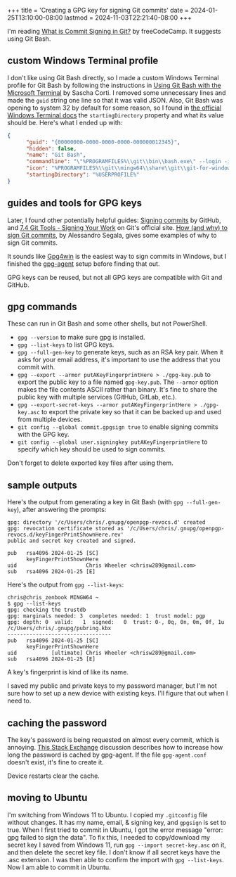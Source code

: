 +++
title = 'Creating a GPG key for signing Git commits'
date = 2024-01-25T13:10:00-08:00
lastmod = 2024-11-03T22:21:40-08:00
+++

I'm reading [What is Commit Signing in Git?](https://www.freecodecamp.org/news/what-is-commit-signing-in-git) by freeCodeCamp. It suggests using Git Bash.

## custom Windows Terminal profile

I don't like using Git Bash directly, so I made a custom Windows Terminal profile for Git Bash by following the instructions in [Using Git Bash with the Microsoft Terminal](https://scribe.rip/@techpreacher/using-git-bash-with-the-microsoft-terminal-bd1f71fa17a1) by Sascha Corti. I removed some unnecessary lines and made the `guid` string one line so that it was valid JSON. Also, Git Bash was opening to system 32 by default for some reason, so I found in [the official Windows Terminal docs](https://learn.microsoft.com/en-us/windows/terminal/customize-settings/profile-general) the `startingDirectory` property and what its value should be. Here's what I ended up with:

```json
{
      "guid": "{00000000-0000-0000-0000-000000012345}",
      "hidden": false,
      "name": "Git Bash",
      "commandline": "\"%PROGRAMFILES%\\git\\bin\\bash.exe\" --login -i -l",
      "icon": "%PROGRAMFILES%\\git\\mingw64\\share\\git\\git-for-windows.ico",
      "startingDirectory": "%USERPROFILE%"
}
```

## guides and tools for GPG keys

Later, I found other potentially helpful guides: [Signing commits](https://docs.github.com/en/authentication/managing-commit-signature-verification/signing-commits) by GitHub, and [7.4 Git Tools - Signing Your Work](https://git-scm.com/book/en/v2/Git-Tools-Signing-Your-Work) on Git's official site. [How (and why) to sign Git commits](https://withblue.ink/2020/05/17/how-and-why-to-sign-git-commits.html), by Alessandro Segala, gives some examples of why to sign Git commits.

It sounds like [Gpg4win](https://www.gpg4win.org/) is the easiest way to sign commits in Windows, but I finished the [gpg-agent](http://linux.die.net/man/1/gpg-agent) setup before finding that out.

GPG keys can be reused, but not all GPG keys are compatible with Git and GitHub.

## gpg commands

These can run in Git Bash and some other shells, but not PowerShell.

* `gpg --version` to make sure gpg is installed.
* `gpg --list-keys` to list GPG keys.
* `gpg --full-gen-key` to generate keys, such as an RSA key pair. When it asks for your email address, it's important to use the address that you commit with.
* `gpg --export --armor putAKeyFingerprintHere > ./gpg-key.pub` to export the public key to a file named `gpg-key.pub`. The `--armor` option makes the file contents ASCII rather than binary. It's fine to share the public key with multiple services (GitHub, GitLab, etc.).
* `gpg --export-secret-keys --armor putAKeyFingerprintHere > ./gpg-key.asc` to export the private key so that it can be backed up and used from multiple devices.
* `git config --global commit.gpgsign true` to enable signing commits with the GPG key.
* `git config --global user.signingkey putAKeyFingerprintHere` to specify which key should be used to sign commits.

Don't forget to delete exported key files after using them.

## sample outputs

Here's the output from generating a key in Git Bash (with `gpg --full-gen-key`), after answering the prompts:

```shell
gpg: directory '/c/Users/chris/.gnupg/openpgp-revocs.d' created
gpg: revocation certificate stored as '/c/Users/chris/.gnupg/openpgp-revocs.d/keyFingerPrintShownHere.rev'
public and secret key created and signed.

pub   rsa4096 2024-01-25 [SC]
      keyFingerPrintShownHere
uid                      Chris Wheeler <chrisw289@gmail.com>
sub   rsa4096 2024-01-25 [E]
```

Here's the output from `gpg --list-keys`:

```shell
chris@chris_zenbook MINGW64 ~
$ gpg --list-keys
gpg: checking the trustdb
gpg: marginals needed: 3  completes needed: 1  trust model: pgp
gpg: depth: 0  valid:   1  signed:   0  trust: 0-, 0q, 0n, 0m, 0f, 1u
/c/Users/chris/.gnupg/pubring.kbx
---------------------------------
pub   rsa4096 2024-01-25 [SC]
      keyFingerPrintShownHere
uid           [ultimate] Chris Wheeler <chrisw289@gmail.com>
sub   rsa4096 2024-01-25 [E]
```

A key's fingerprint is kind of like its name.

I saved my public and private keys to my password manager, but I'm not sure how to set up a new device with existing keys. I'll figure that out when I need to.

## caching the password

The key's password is being requested on almost every commit, which is annoying. [This Stack Exchange](https://superuser.com/questions/624343/keep-gnupg-credentials-cached-for-entire-user-session) discussion describes how to increase how long the password is cached by gpg-agent. If the file `gpg-agent.conf` doesn't exist, it's fine to create it.

Device restarts clear the cache.

## moving to Ubuntu

I'm switching from Windows 11 to Ubuntu. I copied my `.gitconfig` file without changes. It has my name, email, & signing key, and `gpgsign` is set to true. When I first tried to commit in Ubuntu, I got the error message "error: gpg failed to sign the data". To fix this, I needed to copy/download my secret key I saved from Windows 11, run `gpg --import secret-key.asc` on it, and then delete the secret key file. I don't know if all secret keys have the .asc extension. I was then able to confirm the import with `gpg --list-keys`. Now I am able to commit in Ubuntu.
